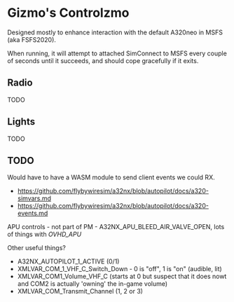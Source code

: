 Gizmo's Controlzmo
==================

Designed mostly to enhance interaction with the default A320neo in MSFS (aka FSFS2020).

When running, it will attempt to attached SimConnect to MSFS every couple of seconds until it succeeds, and should cope gracefully if it exits.

Radio
-----

TODO

Lights
------

TODO

TODO
----

Would have to have a WASM module to send client events we could RX.
* https://github.com/flybywiresim/a32nx/blob/autopilot/docs/a320-simvars.md
* https://github.com/flybywiresim/a32nx/blob/autopilot/docs/a320-events.md

APU controls - not part of PM - A32NX_APU_BLEED_AIR_VALVE_OPEN,  lots of things with *_OVHD_APU_*

Other useful things?
* A32NX_AUTOPILOT_1_ACTIVE (0/1)
* XMLVAR_COM_1_VHF_C_Switch_Down - 0 is "off", 1 is "on" (audible, lit)
* XMLVAR_COM1_Volume_VHF_C (starts at 0 but suspect that it does nowt and COM2 is actually 'owning' the in-game volume)
* XMLVAR_COM_Transmit_Channel (1, 2 or 3)
